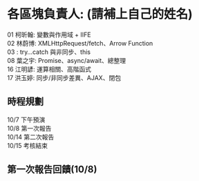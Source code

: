 # 各區塊負責人: (請補上自己的姓名)

01 柯昕翰: 變數與作用域 + IIFE  
02 林蔚博: XMLHttpRequest/fetch、Arrow Function  
03 : try…​catch 與非同步、this  
08 葉之宇: Promise、async/await、總整理  
16 江明諺: 運算相關、高階函式  
17 洪玉婷: 同步/非同步差異、AJAX、閉包  

## 時程規劃
10/7 下午預演  
10/8 第一次報告  
10/14 第二次報告  
10/15 考核結束  

## 第一次報告回饋(10/8)
